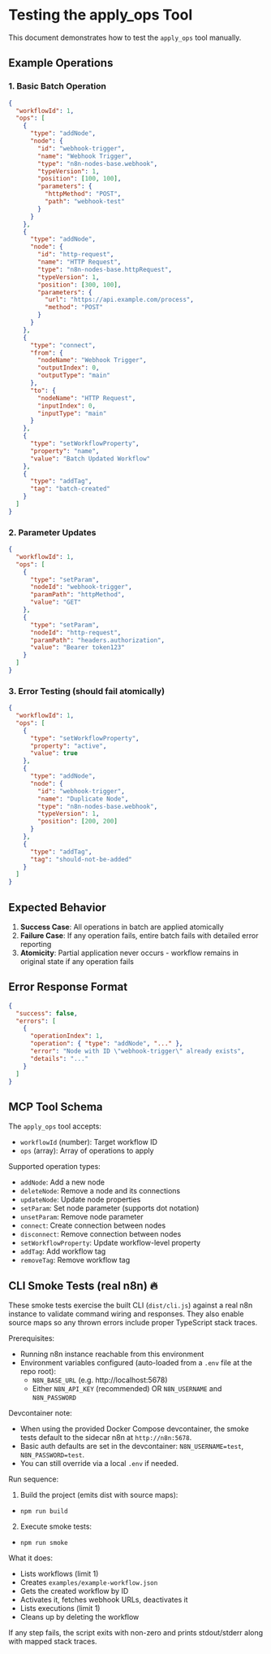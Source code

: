 # Testing the apply_ops Tool

This document demonstrates how to test the `apply_ops` tool manually.

## Example Operations

### 1. Basic Batch Operation

```json
{
  "workflowId": 1,
  "ops": [
    {
      "type": "addNode",
      "node": {
        "id": "webhook-trigger",
        "name": "Webhook Trigger",
        "type": "n8n-nodes-base.webhook",
        "typeVersion": 1,
        "position": [100, 100],
        "parameters": {
          "httpMethod": "POST",
          "path": "webhook-test"
        }
      }
    },
    {
      "type": "addNode",
      "node": {
        "id": "http-request",
        "name": "HTTP Request",
        "type": "n8n-nodes-base.httpRequest",
        "typeVersion": 1,
        "position": [300, 100],
        "parameters": {
          "url": "https://api.example.com/process",
          "method": "POST"
        }
      }
    },
    {
      "type": "connect",
      "from": {
        "nodeName": "Webhook Trigger",
        "outputIndex": 0,
        "outputType": "main"
      },
      "to": {
        "nodeName": "HTTP Request",
        "inputIndex": 0,
        "inputType": "main"
      }
    },
    {
      "type": "setWorkflowProperty",
      "property": "name",
      "value": "Batch Updated Workflow"
    },
    {
      "type": "addTag",
      "tag": "batch-created"
    }
  ]
}
```

### 2. Parameter Updates

```json
{
  "workflowId": 1,
  "ops": [
    {
      "type": "setParam",
      "nodeId": "webhook-trigger",
      "paramPath": "httpMethod",
      "value": "GET"
    },
    {
      "type": "setParam",
      "nodeId": "http-request",
      "paramPath": "headers.authorization",
      "value": "Bearer token123"
    }
  ]
}
```

### 3. Error Testing (should fail atomically)

```json
{
  "workflowId": 1,
  "ops": [
    {
      "type": "setWorkflowProperty",
      "property": "active",
      "value": true
    },
    {
      "type": "addNode",
      "node": {
        "id": "webhook-trigger",
        "name": "Duplicate Node",
        "type": "n8n-nodes-base.webhook",
        "typeVersion": 1,
        "position": [200, 200]
      }
    },
    {
      "type": "addTag",
      "tag": "should-not-be-added"
    }
  ]
}
```

## Expected Behavior

1. **Success Case**: All operations in batch are applied atomically
2. **Failure Case**: If any operation fails, entire batch fails with detailed error reporting
3. **Atomicity**: Partial application never occurs - workflow remains in original state if any operation fails

## Error Response Format

```json
{
  "success": false,
  "errors": [
    {
      "operationIndex": 1,
      "operation": { "type": "addNode", "..." },
      "error": "Node with ID \"webhook-trigger\" already exists",
      "details": "..."
    }
  ]
}
```

## MCP Tool Schema

The `apply_ops` tool accepts:
- `workflowId` (number): Target workflow ID
- `ops` (array): Array of operations to apply

Supported operation types:
- `addNode`: Add a new node
- `deleteNode`: Remove a node and its connections
- `updateNode`: Update node properties
- `setParam`: Set node parameter (supports dot notation)
- `unsetParam`: Remove node parameter
- `connect`: Create connection between nodes
- `disconnect`: Remove connection between nodes
- `setWorkflowProperty`: Update workflow-level property
- `addTag`: Add workflow tag
- `removeTag`: Remove workflow tag

## CLI Smoke Tests (real n8n) 🔥

These smoke tests exercise the built CLI (`dist/cli.js`) against a real n8n instance to validate command wiring and responses. They also enable source maps so any thrown errors include proper TypeScript stack traces.

Prerequisites:
- Running n8n instance reachable from this environment
- Environment variables configured (auto-loaded from a `.env` file at the repo root):
  - `N8N_BASE_URL` (e.g. http://localhost:5678)
  - Either `N8N_API_KEY` (recommended) OR `N8N_USERNAME` and `N8N_PASSWORD`

Devcontainer note:
- When using the provided Docker Compose devcontainer, the smoke tests default to the sidecar n8n at `http://n8n:5678`.
- Basic auth defaults are set in the devcontainer: `N8N_USERNAME=test`, `N8N_PASSWORD=test`.
- You can still override via a local `.env` if needed.

Run sequence:

1) Build the project (emits dist with source maps):
  - `npm run build`

2) Execute smoke tests:
  - `npm run smoke`

What it does:
- Lists workflows (limit 1)
- Creates `examples/example-workflow.json`
- Gets the created workflow by ID
- Activates it, fetches webhook URLs, deactivates it
- Lists executions (limit 1)
- Cleans up by deleting the workflow

If any step fails, the script exits with non-zero and prints stdout/stderr along with mapped stack traces.
